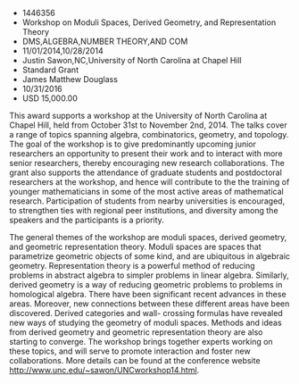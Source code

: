 
* 1446356
* Workshop on Moduli Spaces, Derived Geometry, and Representation Theory
* DMS,ALGEBRA,NUMBER THEORY,AND COM
* 11/01/2014,10/28/2014
* Justin Sawon,NC,University of North Carolina at Chapel Hill
* Standard Grant
* James Matthew Douglass
* 10/31/2016
* USD 15,000.00

This award supports a workshop at the University of North Carolina at Chapel
Hill, held from October 31st to November 2nd, 2014. The talks cover a range of
topics spanning algebra, combinatorics, geometry, and topology. The goal of the
workshop is to give predominantly upcoming junior researchers an opportunity to
present their work and to interact with more senior researchers, thereby
encouraging new research collaborations. The grant also supports the attendance
of graduate students and postdoctoral researchers at the workshop, and hence
will contribute to the the training of younger mathematicians in some of the
most active areas of mathematical research. Participation of students from
nearby universities is encouraged, to strengthen ties with regional peer
institutions, and diversity among the speakers and the participants is a
priority.

The general themes of the workshop are moduli spaces, derived geometry, and
geometric representation theory. Moduli spaces are spaces that parametrize
geometric objects of some kind, and are ubiquitous in algebraic geometry.
Representation theory is a powerful method of reducing problems in abstract
algebra to simpler problems in linear algebra. Similarly, derived geometry is a
way of reducing geometric problems to problems in homological algebra. There
have been significant recent advances in these areas. Moreover, new connections
between these different areas have been discovered. Derived categories and wall-
crossing formulas have revealed new ways of studying the geometry of moduli
spaces. Methods and ideas from derived geometry and geometric representation
theory are also starting to converge. The workshop brings together experts
working on these topics, and will serve to promote interaction and foster new
collaborations. More details can be found at the conference website
http://www.unc.edu/~sawon/UNCworkshop14.html.
